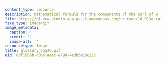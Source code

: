 ```yaml
---
content_type: resource
description: Mathematical formula for the components of the curl of w
file: https://ol-ocw-studio-app-qa.s3.amazonaws.com/courses/18-013a-calculus-with-applications-spring-2005/0df19b5bd8beaeece7984e3b6ec9c123_glossary_eqn30.gif
file_type: image/gif
image_metadata:
  caption: ''
  credit: ''
  image-alt: ''
resourcetype: Image
title: glossary_eqn30.gif
uid: 0df19b5b-d8be-aeec-e798-4e3b6ec9c123
---
```

